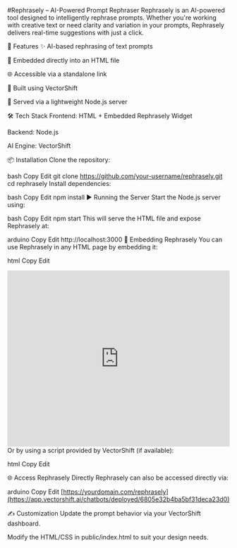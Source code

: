 #Rephrasely – AI-Powered Prompt Rephraser
Rephrasely is an AI-powered tool designed to intelligently rephrase prompts. Whether you're working with creative text or need clarity and variation in your prompts, Rephrasely delivers real-time suggestions with just a click.

🚀 Features
✨ AI-based rephrasing of text prompts

📎 Embedded directly into an HTML file

🌐 Accessible via a standalone link

🧠 Built using VectorShift

📡 Served via a lightweight Node.js server

🛠️ Tech Stack
Frontend: HTML + Embedded Rephrasely Widget

Backend: Node.js

AI Engine: VectorShift

📦 Installation
Clone the repository:

bash
Copy
Edit
git clone https://github.com/your-username/rephrasely.git
cd rephrasely
Install dependencies:

bash
Copy
Edit
npm install
▶️ Running the Server
Start the Node.js server using:

bash
Copy
Edit
npm start
This will serve the HTML file and expose Rephrasely at:

arduino
Copy
Edit
http://localhost:3000
🧩 Embedding Rephrasely
You can use Rephrasely in any HTML page by embedding it:

html
Copy
Edit
<iframe src="https://yourdomain.com/rephrasely" width="100%" height="400px" frameborder="0"></iframe>
Or by using a script provided by VectorShift (if available):

html
Copy
Edit
<script src="https://vectorshift.ai/widgets/rephrasely.js"></script>
🌐 Access Rephrasely Directly
Rephrasely can also be accessed directly via:

arduino
Copy
Edit
[https://yourdomain.com/rephrasely](https://app.vectorshift.ai/chatbots/deployed/6805e32b4ba5bf31deca23d0)

✍️ Customization
Update the prompt behavior via your VectorShift dashboard.

Modify the HTML/CSS in public/index.html to suit your design needs.
